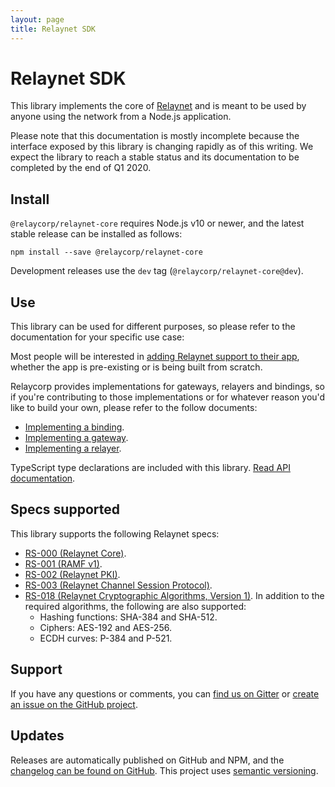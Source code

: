 ```yaml
---
layout: page
title: Relaynet SDK
---
```

# Relaynet SDK

This library implements the core of [Relaynet](https://relaynet.link/) and is meant to be used by anyone using the network from a Node.js application.

Please note that this documentation is mostly incomplete because the interface exposed by this library is changing rapidly as of this writing. We expect the library to reach a stable status and its documentation to be completed by the end of Q1 2020.

## Install

`@relaycorp/relaynet-core` requires Node.js v10 or newer, and the latest stable release can be installed as follows:

```
npm install --save @relaycorp/relaynet-core
```

Development releases use the `dev` tag (`@relaycorp/relaynet-core@dev`).

## Use

This library can be used for different purposes, so please refer to the documentation for your specific use case:

Most people will be interested in [adding Relaynet support to their app](howto-service.md), whether the app is pre-existing or is being built from scratch.

Relaycorp provides implementations for gateways, relayers and bindings, so if you're contributing to those implementations or for whatever reason you'd like to build your own, please refer to the follow documents:

- [Implementing a binding](howto-binding.md).
- [Implementing a gateway](howto-gateway.md).
- [Implementing a relayer](howto-relayer.md).

TypeScript type declarations are included with this library. [Read API documentation](./api).

## Specs supported

This library supports the following Relaynet specs:

- [RS-000 (Relaynet Core)](https://specs.relaynet.link/RS-000).
- [RS-001 (RAMF v1)](https://specs.relaynet.link/RS-001).
- [RS-002 (Relaynet PKI)](https://specs.relaynet.link/RS-003).
- [RS-003 (Relaynet Channel Session Protocol)](https://specs.relaynet.link/RS-004).
- [RS-018 (Relaynet Cryptographic Algorithms, Version 1)](https://specs.relaynet.link/RS-004). In addition to the required algorithms, the following are also supported:
  - Hashing functions: SHA-384 and SHA-512.
  - Ciphers: AES-192 and AES-256.
  - ECDH curves: P-384 and P-521.

## Support

If you have any questions or comments, you can [find us on Gitter](https://gitter.im/relaynet/community) or [create an issue on the GitHub project](https://github.com/relaycorp/relaynet-core-js/issues/new/choose).

## Updates

Releases are automatically published on GitHub and NPM, and the [changelog can be found on GitHub](https://github.com/relaycorp/relaynet-core-js/releases). This project uses [semantic versioning](https://semver.org/).
